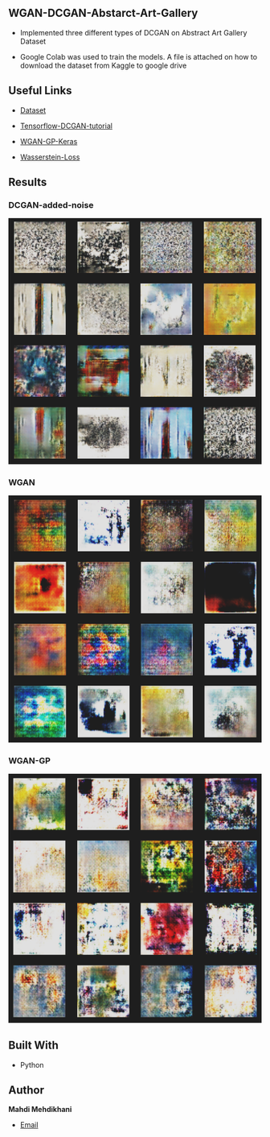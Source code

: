 


## WGAN-DCGAN-Abstarct-Art-Gallery
  
  
- Implemented three different types of DCGAN on Abstract Art Gallery Dataset
  
- Google Colab was used to train the models. A file is attached on how to download the dataset from Kaggle to google drive

## Useful Links

- [Dataset](https://www.kaggle.com/datasets/bryanb/abstract-art-gallery/ "Dataset")

- [Tensorflow-DCGAN-tutorial](https://www.tensorflow.org/tutorials/generative/dcgan/ "Tensorflow-DCGAN-tutorial")
  
- [WGAN-GP-Keras](https://keras.io/examples/generative/wgan_gp/ "WGAN-GP-Keras")
  
- [Wasserstein-Loss](https://keras.io/examples/generative/wgan_gp/ "WGAN-GP-Keras")
   

## Results
  ### DCGAN-added-noise
![DCGAN-added-noise](/added-noise.png "added noise")
  
  ### WGAN
![WGAN](/WGAN.png "Home Page")

  ### WGAN-GP
![WGAN-GP](/Wgan-GP.png)


## Built With

- Python


## Author

**Mahdi Mehdikhani**
- [Email](mailto:mahdi.mehdikhani@gmail.com?subject=Hi "Hi!")
